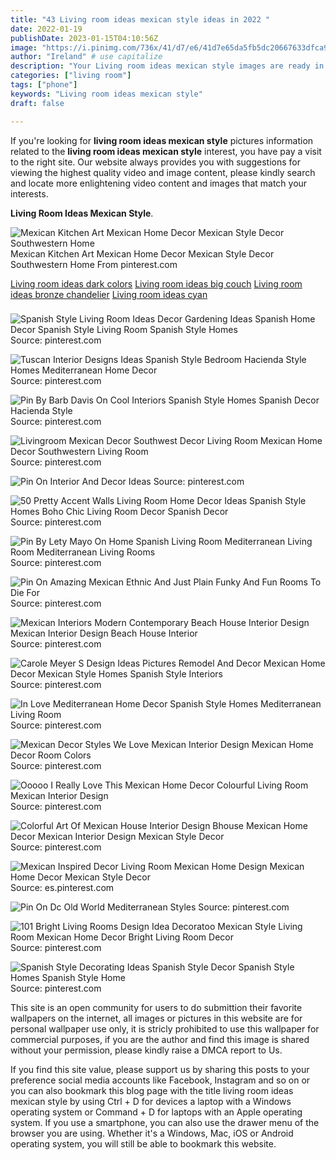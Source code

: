 ```yaml
---
title: "43 Living room ideas mexican style ideas in 2022 "
date: 2022-01-19
publishDate: 2023-01-15T04:10:56Z
image: "https://i.pinimg.com/736x/41/d7/e6/41d7e65da5fb5dc20667633dfca9299c--loft-railing-railings.jpg"
author: "Ireland" # use capitalize
description: "Your Living room ideas mexican style images are ready in this website. Living room ideas mexican style are a topic that is being searched for and liked by netizens today. You can Get the Living room ideas mexican style files here. Find and Download all free photos."
categories: ["living room"]
tags: ["phone"]
keywords: "Living room ideas mexican style"
draft: false

---
```


If you're looking for **living room ideas mexican style** pictures information related to the **living room ideas mexican style** interest, you have pay a visit to the right  site.  Our website always  provides you with  suggestions  for viewing  the highest  quality video and image  content, please kindly search and locate more enlightening video content and images  that match your interests.

**Living Room Ideas Mexican Style**. 

![Mexican Kitchen Art Mexican Home Decor Mexican Style Decor Southwestern Home](https://i.pinimg.com/originals/72/b4/67/72b467786d50dbf1d806c35a479562f3.jpg "Mexican Kitchen Art Mexican Home Decor Mexican Style Decor Southwestern Home")
Mexican Kitchen Art Mexican Home Decor Mexican Style Decor Southwestern Home From pinterest.com

[Living room ideas dark colors](/living-room-ideas-dark-colors/)
[Living room ideas big couch](/living-room-ideas-big-couch/)
[Living room ideas bronze chandelier](/living-room-ideas-bronze-chandelier/)
[Living room ideas cyan](/living-room-ideas-cyan/)



### 

 


![Spanish Style Living Room Ideas Decor Gardening Ideas Spanish Home Decor Spanish Style Living Room Spanish Style Homes](https://i.pinimg.com/736x/dc/7c/8e/dc7c8e415b8dcce9dfa091eeb8958e46.jpg "Spanish Style Living Room Ideas Decor Gardening Ideas Spanish Home Decor Spanish Style Living Room Spanish Style Homes")
Source: pinterest.com

 

![Tuscan Interior Designs Ideas Spanish Style Bedroom Hacienda Style Homes Mediterranean Home Decor](https://i.pinimg.com/564x/13/62/fa/1362fa7eabc3422628aa56a1b0db018d.jpg "Tuscan Interior Designs Ideas Spanish Style Bedroom Hacienda Style Homes Mediterranean Home Decor")
Source: pinterest.com

 

![Pin By Barb Davis On Cool Interiors Spanish Style Homes Spanish Decor Hacienda Style](https://i.pinimg.com/originals/4d/42/11/4d42115e3135b89398e7ee32d04e3c46.jpg "Pin By Barb Davis On Cool Interiors Spanish Style Homes Spanish Decor Hacienda Style")
Source: pinterest.com

 

![Livingroom Mexican Decor Southwest Decor Living Room Mexican Home Decor Southwestern Living Room](https://i.pinimg.com/originals/ef/75/8b/ef758bf90179ab528fc9cd23b96989f8.jpg "Livingroom Mexican Decor Southwest Decor Living Room Mexican Home Decor Southwestern Living Room")
Source: pinterest.com

 

![Pin On Interior And Decor Ideas](https://i.pinimg.com/originals/d9/12/b1/d912b1fd3bd11956358e13366e0187c6.jpg "Pin On Interior And Decor Ideas")
Source: pinterest.com

 

![50 Pretty Accent Walls Living Room Home Decor Ideas Spanish Style Homes Boho Chic Living Room Decor Spanish Decor](https://i.pinimg.com/originals/63/85/4b/63854b37f7fb339cf4034a79496f794e.jpg "50 Pretty Accent Walls Living Room Home Decor Ideas Spanish Style Homes Boho Chic Living Room Decor Spanish Decor")
Source: pinterest.com

 

![Pin By Lety Mayo On Home Spanish Living Room Mediterranean Living Room Mediterranean Living Rooms](https://i.pinimg.com/736x/b6/b1/30/b6b1309446a1fb1a5b7b12ad7c9d8fef--mediterranean-living-rooms-spanish-modern-living-room.jpg "Pin By Lety Mayo On Home Spanish Living Room Mediterranean Living Room Mediterranean Living Rooms")
Source: pinterest.com

 

![Pin On Amazing Mexican Ethnic And Just Plain Funky And Fun Rooms To Die For](https://i.pinimg.com/originals/ba/dc/06/badc06dcef950799b45e7a8a0e5fbbf7.jpg "Pin On Amazing Mexican Ethnic And Just Plain Funky And Fun Rooms To Die For")
Source: pinterest.com

 

![Mexican Interiors Modern Contemporary Beach House Interior Design Mexican Interior Design Beach House Interior](https://i.pinimg.com/736x/c3/6a/e2/c36ae29f077e181631f43cf91c84d583.jpg "Mexican Interiors Modern Contemporary Beach House Interior Design Mexican Interior Design Beach House Interior")
Source: pinterest.com

 

![Carole Meyer S Design Ideas Pictures Remodel And Decor Mexican Home Decor Mexican Style Homes Spanish Style Interiors](https://i.pinimg.com/originals/f6/e6/53/f6e653ae30db8a3ef72f8675b700ff64.jpg "Carole Meyer S Design Ideas Pictures Remodel And Decor Mexican Home Decor Mexican Style Homes Spanish Style Interiors")
Source: pinterest.com

 

![In Love Mediterranean Home Decor Spanish Style Homes Mediterranean Living Room](https://i.pinimg.com/originals/6d/c9/8d/6dc98d9604006456ef4227f904e8366b.jpg "In Love Mediterranean Home Decor Spanish Style Homes Mediterranean Living Room")
Source: pinterest.com

 

![Mexican Decor Styles We Love Mexican Interior Design Mexican Home Decor Room Colors](https://i.pinimg.com/originals/d2/8e/10/d28e104d515bf101dc19e56005761e50.jpg "Mexican Decor Styles We Love Mexican Interior Design Mexican Home Decor Room Colors")
Source: pinterest.com

 

![Ooooo I Really Love This Mexican Home Decor Colourful Living Room Mexican Interior Design](https://i.pinimg.com/736x/5b/c1/f7/5bc1f7dec2171323b5fc8493f58e835a.jpg "Ooooo I Really Love This Mexican Home Decor Colourful Living Room Mexican Interior Design")
Source: pinterest.com

 

![Colorful Art Of Mexican House Interior Design Bhouse Mexican Home Decor Mexican Interior Design Mexican Style Decor](https://i.pinimg.com/originals/a2/eb/95/a2eb95e6c80c089958e75016c4dbb4a5.jpg "Colorful Art Of Mexican House Interior Design Bhouse Mexican Home Decor Mexican Interior Design Mexican Style Decor")
Source: pinterest.com

 

![Mexican Inspired Decor Living Room Mexican Home Design Mexican Home Decor Mexican Style Decor](https://i.pinimg.com/originals/1a/c9/29/1ac92986b567966e6d4115441f6776b9.jpg "Mexican Inspired Decor Living Room Mexican Home Design Mexican Home Decor Mexican Style Decor")
Source: es.pinterest.com

 

![Pin On Dc Old World Mediterranean Styles](https://i.pinimg.com/originals/44/8f/66/448f66e8f781a8833745c2c2fbd6e586.jpg "Pin On Dc Old World Mediterranean Styles")
Source: pinterest.com

 

![101 Bright Living Rooms Design Idea Decoratoo Mexican Style Living Room Mexican Home Decor Bright Living Room Decor](https://i.pinimg.com/564x/79/c3/ff/79c3ffa96f6045ba9263c6ad5798164d.jpg "101 Bright Living Rooms Design Idea Decoratoo Mexican Style Living Room Mexican Home Decor Bright Living Room Decor")
Source: pinterest.com

 

![Spanish Style Decorating Ideas Spanish Style Decor Spanish Style Homes Spanish Style Home](https://i.pinimg.com/736x/41/d7/e6/41d7e65da5fb5dc20667633dfca9299c--loft-railing-railings.jpg "Spanish Style Decorating Ideas Spanish Style Decor Spanish Style Homes Spanish Style Home")
Source: pinterest.com

 

This site is an open community for users to do submittion their favorite wallpapers on the internet, all images or pictures in this website are for personal wallpaper use only, it is stricly prohibited to use this wallpaper for commercial purposes, if you are the author and find this image is shared without your permission, please kindly raise a DMCA report to Us.

If you find this site value, please support us by sharing this posts to your preference social media accounts like Facebook, Instagram and so on or you can also bookmark this blog page with the title living room ideas mexican style by using Ctrl + D for devices a laptop with a Windows operating system or Command + D for laptops with an Apple operating system. If you use a smartphone, you can also use the drawer menu of the browser you are using. Whether it's a Windows, Mac, iOS or Android operating system, you will still be able to bookmark this website.
